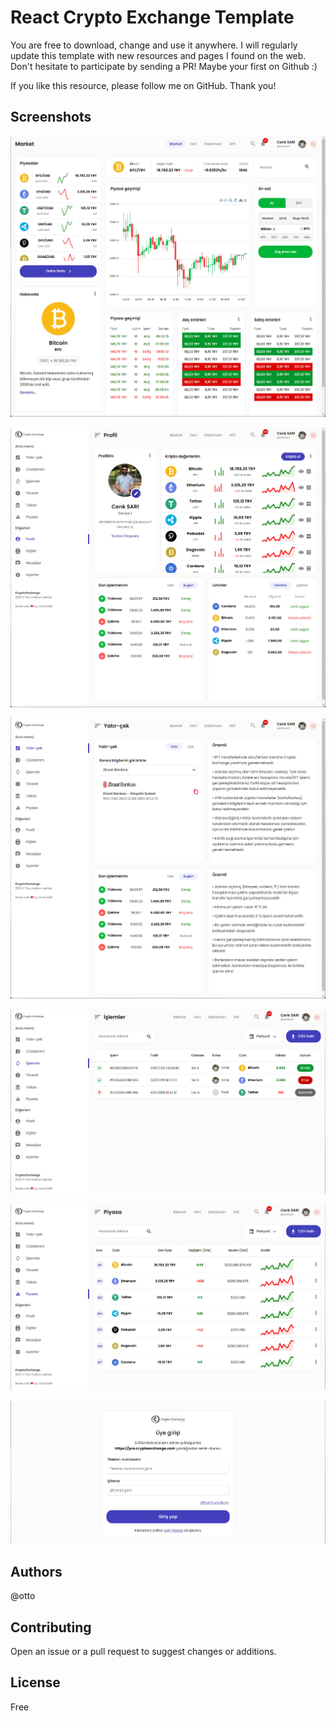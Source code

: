 # React Crypto Exchange Template
You are free to download, change and use it anywhere. I will regularly update this template with new resources and pages I found on the web. Don't hesitate to participate by sending a PR! Maybe your first on Github :)

If you like this resource, please follow me on GitHub. Thank you!


## Screenshots

![Dashboard](https://github.com/ottomayer313/react-crypto-exchange/blob/master/screenshots/1-dashboard.jpg?raw=true)

![Profile](https://github.com/ottomayer313/react-crypto-exchange/blob/master/screenshots/2-profile.jpg?raw=true)

![Deposit](https://github.com/ottomayer313/react-crypto-exchange/blob/master/screenshots/3-deposit.jpg?raw=true)

![Transactions](https://github.com/ottomayer313/react-crypto-exchange/blob/master/screenshots/4-transactions.jpg?raw=true)

![Market](https://github.com/ottomayer313/react-crypto-exchange/blob/master/screenshots/5-market.jpg?raw=true)

![Signin](https://github.com/ottomayer313/react-crypto-exchange/blob/master/screenshots/6-signin.jpg?raw=true)

## Authors
@otto

## Contributing
Open an issue or a pull request to suggest changes or additions.

## License
Free
